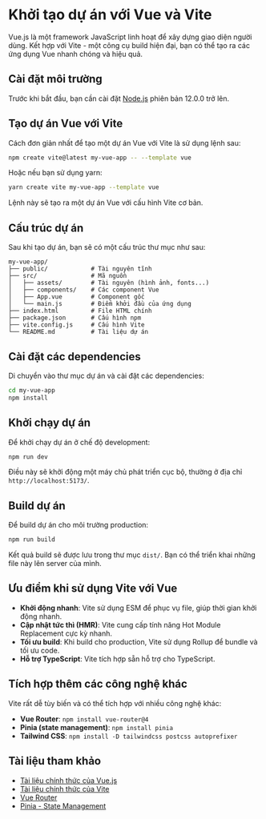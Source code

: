 # Khởi tạo dự án với Vue và Vite

Vue.js là một framework JavaScript linh hoạt để xây dựng giao diện người dùng. Kết hợp với Vite - một công cụ build hiện đại, bạn có thể tạo ra các ứng dụng Vue nhanh chóng và hiệu quả.

## Cài đặt môi trường

Trước khi bắt đầu, bạn cần cài đặt [Node.js](https://nodejs.org/) phiên bản 12.0.0 trở lên.

## Tạo dự án Vue với Vite

Cách đơn giản nhất để tạo một dự án Vue với Vite là sử dụng lệnh sau:

```bash
npm create vite@latest my-vue-app -- --template vue
```

Hoặc nếu bạn sử dụng yarn:

```bash
yarn create vite my-vue-app --template vue
```

Lệnh này sẽ tạo ra một dự án Vue với cấu hình Vite cơ bản.

## Cấu trúc dự án

Sau khi tạo dự án, bạn sẽ có một cấu trúc thư mục như sau:

```
my-vue-app/
├── public/            # Tài nguyên tĩnh 
├── src/               # Mã nguồn
│   ├── assets/        # Tài nguyên (hình ảnh, fonts...)
│   ├── components/    # Các component Vue
│   ├── App.vue        # Component gốc
│   └── main.js        # Điểm khởi đầu của ứng dụng
├── index.html         # File HTML chính
├── package.json       # Cấu hình npm
├── vite.config.js     # Cấu hình Vite
└── README.md          # Tài liệu dự án
```

## Cài đặt các dependencies

Di chuyển vào thư mục dự án và cài đặt các dependencies:

```bash
cd my-vue-app
npm install
```

## Khởi chạy dự án

Để khởi chạy dự án ở chế độ development:

```bash
npm run dev
```

Điều này sẽ khởi động một máy chủ phát triển cục bộ, thường ở địa chỉ `http://localhost:5173/`.

## Build dự án

Để build dự án cho môi trường production:

```bash
npm run build
```

Kết quả build sẽ được lưu trong thư mục `dist/`. Bạn có thể triển khai những file này lên server của mình.

## Ưu điểm khi sử dụng Vite với Vue

- **Khởi động nhanh**: Vite sử dụng ESM để phục vụ file, giúp thời gian khởi động nhanh.
- **Cập nhật tức thì (HMR)**: Vite cung cấp tính năng Hot Module Replacement cực kỳ nhanh.
- **Tối ưu build**: Khi build cho production, Vite sử dụng Rollup để bundle và tối ưu code.
- **Hỗ trợ TypeScript**: Vite tích hợp sẵn hỗ trợ cho TypeScript.

## Tích hợp thêm các công nghệ khác

Vite rất dễ tùy biến và có thể tích hợp với nhiều công nghệ khác:

- **Vue Router**: `npm install vue-router@4`
- **Pinia (state management)**: `npm install pinia`
- **Tailwind CSS**: `npm install -D tailwindcss postcss autoprefixer`

## Tài liệu tham khảo

- [Tài liệu chính thức của Vue.js](https://vuejs.org/guide/introduction.html)
- [Tài liệu chính thức của Vite](https://vitejs.dev/guide/)
- [Vue Router](https://router.vuejs.org/)
- [Pinia - State Management](https://pinia.vuejs.org/)

